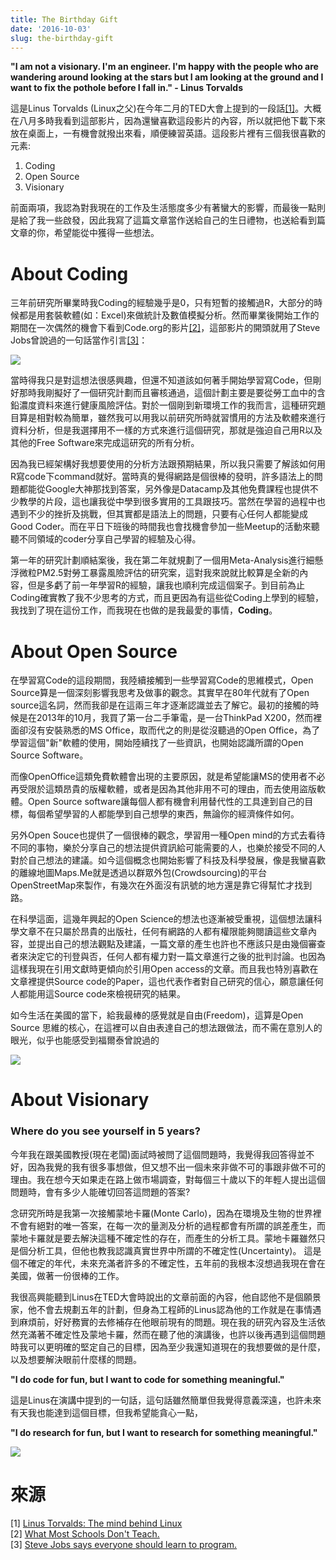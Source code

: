 ```yaml
---
title: The Birthday Gift
date: '2016-10-03'
slug: the-birthday-gift
---
```



**"I am not a visionary. I'm an engineer. I'm happy with the people who are wandering around looking at the stars but I am looking at the ground and I want to fix the pothole before I fall in." - Linus Torvalds**

這是Linus Torvalds (Linux之父)在今年二月的TED大會上提到的一段話[[1]](https://www.ted.com/talks/linus_torvalds_the_mind_behind_linux)。大概在八月多時我看到這部影片，因為還蠻喜歡這段影片的內容，所以就把他下載下來放在桌面上，一有機會就撥出來看，順便練習英語。這段影片裡有三個我很喜歡的元素:

1. Coding
2. Open Source
3. Visionary

前面兩項，我認為對我現在的工作及生活態度多少有著蠻大的影響，而最後一點則是給了我一些啟發，因此我寫了這篇文章當作送給自己的生日禮物，也送給看到篇文章的你，希望能從中獲得一些想法。

# About Coding
三年前研究所畢業時我Coding的經驗幾乎是0，只有短暫的接觸過R，大部分的時候都是用套裝軟體(如：Excel)來做統計及數值模擬分析。然而畢業後開始工作的期間在一次偶然的機會下看到Code.org的影片[[2]](https://www.youtube.com/watch?v=nKIu9yen5nc)，這部影片的開頭就用了Steve Jobs曾說過的一句話當作引言[[3]](https://www.youtube.com/watch?v=UaA1PbyS8BA)：

![](https://media-exp2.licdn.com/mpr/mpr/AAEAAQAAAAAAAASnAAAAJDhlMGZiY2YzLWY5MGYtNDg0My04NzZkLTA5ZTcxMDc0YzgyNw.jpg)

當時得我只是對這想法很感興趣，但還不知道該如何著手開始學習寫Code，但剛好那時我剛擬好了一個研究計劃而且審核通過，這個計劃主要是要從勞工血中的含鉛濃度資料來進行健康風險評估。對於一個剛到新環境工作的我而言，這種研究題目算是相對較為簡單，雖然我可以用我以前研究所時就習慣用的方法及軟體來進行資料分析，但是我選擇用不一樣的方式來進行這個研究，那就是強迫自己用R以及其他的Free Software來完成這研究的所有分析。

因為我已經架構好我想要使用的分析方法跟預期結果，所以我只需要了解該如何用R寫code下command就好。當時真的覺得網路是個很棒的發明，許多語法上的問題都能從Google大神那找到答案，另外像是Datacamp及其他免費課程也提供不少教學的片段，這也讓我從中學到很多實用的工具跟技巧。當然在學習的過程中也遇到不少的挫折及挑戰，但其實都是語法上的問題，只要有心任何人都能變成Good Coder。而在平日下班後的時間我也會找機會參加一些Meetup的活動來聽聽不同領域的coder分享自己學習的經驗及心得。

第一年的研究計劃順結案後，我在第二年就規劃了一個用Meta-Analysis進行細懸浮微粒PM2.5對勞工暴露風險評估的研究案，這對我來說就比較算是全新的內容，但是多虧了前一年學習R的經驗，讓我也順利完成這個案子。到目前為止Coding確實教了我不少思考的方式，而且更因為有這些從Coding上學到的經驗，我找到了現在這份工作，而我現在也做的是我最愛的事情，**Coding**。

# About Open Source
在學習寫Code的這段期間，我陸續接觸到一些學習寫Code的思維模式，Open Source算是一個深刻影響我思考及做事的觀念。其實早在80年代就有了Open source這名詞，然而我卻是在這兩三年才逐漸認識並去了解它。最初的接觸的時候是在2013年的10月，我買了第一台二手筆電，是一台ThinkPad X200，然而裡面卻沒有安裝熟悉的MS Office，取而代之的則是從沒聽過的Open Office，為了學習這個"新"軟體的使用，開始陸續找了一些資訊，也開始認識所謂的Open Source Software。

而像OpenOffice這類免費軟體會出現的主要原因，就是希望能讓MS的使用者不必再受限於這類昂貴的版權軟體，或者是因為其他非用不可的理由，而去使用盜版軟體。Open Source software讓每個人都有機會利用替代性的工具達到自己的目標，每個希望學習的人都能學到自己想學的東西，無論你的經濟條件如何。

另外Open Souce也提供了一個很棒的觀念，學習用一種Open mind的方式去看待不同的事物，樂於分享自己的想法提供資訊給可能需要的人，也樂於接受不同的人對於自己想法的建議。如今這個概念也開始影響了科技及科學發展，像是我蠻喜歡的離線地圖Maps.Me就是透過以群眾外包(Crowdsourcing)的平台OpenStreetMap來製作，有幾次在外面沒有訊號的地方還是靠它得幫忙才找到路。

在科學這面，這幾年興起的Open Science的想法也逐漸被受重視，這個想法讓科學文章不在只屬於昂貴的出版社，任何有網路的人都有權限能夠閱讀這些文章內容，並提出自己的想法觀點及建議，一篇文章的產生也許也不應該只是由幾個審查者來決定它的刊登與否，任何人都有權力對一篇文章進行之後的批判討論。也因為這樣我現在引用文獻時更傾向於引用Open access的文章。而且我也特別喜歡在文章裡提供Source code的Paper，這也代表作者對自己研究的信心，願意讓任何人都能用這Source code來檢視研究的結果。

如今生活在美國的當下，給我最棒的感覺就是自由(Freedom)，這算是Open Source 思維的核心，在這裡可以自由表達自己的想法跟做法，而不需在意別人的眼光，似乎也能感受到福爾泰曾說過的

![](https://i.pinimg.com/236x/f4/d3/ea/f4d3ea026927ba65ba312c158d3cdfb7--cute-quotes-best-quotes.jpg)



# About Visionary 
### Where do you see yourself in 5 years?

今年我在跟美國教授(現在老闆)面試時被問了這個問題時，我覺得我回答得並不好，因為我覺的我有很多事想做，但又想不出一個未來非做不可的事跟非做不可的理由。我在想今天如果走在路上做市場調查，對每個三十歲以下的年輕人提出這個問題時，會有多少人能確切回答這問題的答案?

念研究所時是我第一次接觸蒙地卡羅(Monte Carlo)，因為在環境及生物的世界裡不會有絕對的唯一答案，在每一次的量測及分析的過程都會有所謂的誤差產生，而蒙地卡羅就是要去解決這種不確定性的存在，而產生的分析工具。蒙地卡羅雖然只是個分析工具，但他也教我認識真實世界中所謂的不確定性(Uncertainty)。
這是個不確定的年代，未來充滿者許多的不確定性，五年前的我根本沒想過我現在會在美國，做著一份很棒的工作。

我很高興能聽到Linus在TED大會時說出的文章前面的內容，他自認他不是個願景家，他不會去規劃五年的計劃，但身為工程師的Linus認為他的工作就是在事情遇到麻煩前，好好務實的去修補存在他眼前現有的問題。現在我的研究內容及生活依然充滿著不確定性及蒙地卡羅，然而在聽了他的演講後，也許以後再遇到這個問題時我可以更明確的堅定自己的目標，因為至少我還知道現在的我想要做的是什麼，以及想要解決眼前什麼樣的問題。

**"I do code for fun, but I want to code for something meaningful."**

這是Linus在演講中提到的一句話，這句話雖然簡單但我覺得意義深遠，也許未來有天我也能達到這個目標，但我希望能貪心一點，

**"I do research for fun, but I want to research for something meaningful."**

![](https://lh3.googleusercontent.com/-UgpcTpKVozg/Vsd18EjEybI/AAAAAAAACw8/Che-Tmhgt8wsb0p51Zy7mVWYprubpIWMwCJoC/w530-h444-n/Linus%2BTorvalds%2BQuotes.png)

# 來源
[1] [Linus Torvalds: The mind behind Linux](https://www.ted.com/talks/linus_torvalds_the_mind_behind_linux)  
[2] [What Most Schools Don't Teach.](https://www.youtube.com/watch?v=UaA1PbyS8BA)  
[3] [Steve Jobs says everyone should learn to program.](https://www.youtube.com/watch?v=UaA1PbyS8BA)
